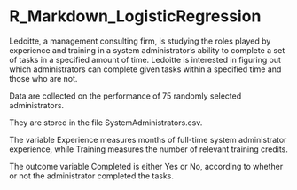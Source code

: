 # R_Markdown_LogisticRegression

Ledoitte, a management consulting firm, is studying the roles played by experience and
training in a system administrator’s ability to complete a set of tasks in a specified
amount of time. 
Ledoitte is interested in figuring out which administrators can
complete given tasks within a specified time and those who are not.

Data are collected on the performance of 75 randomly selected administrators. 

They are stored in the file SystemAdministrators.csv.

The variable Experience measures months of full-time system administrator experience,
while Training measures the number of relevant training credits. 

The outcome variable Completed is either Yes or No, according to whether or not the administrator completed
the tasks.
